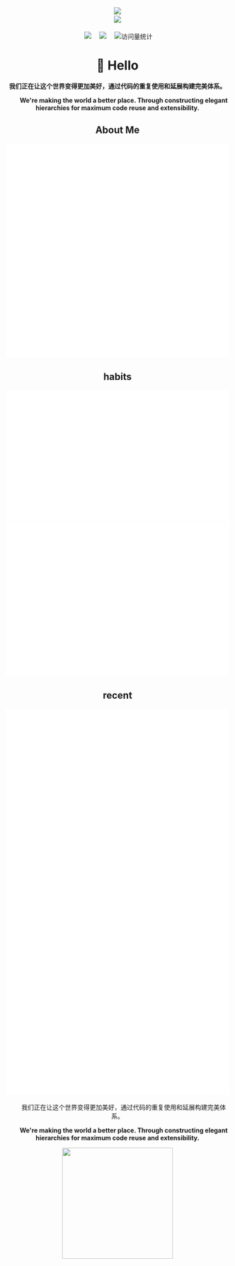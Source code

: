 <div align="center">

  <!--  动态打字效果 -->
  <div>
    <a href="https://blog.sunguoqi.com/">
      <img src="https://readme-typing-svg.demolab.com?font=Fira+Code&pause=1000&width=435&lines=print(%22Hello World%22);&center=true&size=27" />
    </a>
  </div>

  <!-- knock code pictures 敲代码的图片 -->
  <picture>
    <source media="(prefers-color-scheme: dark)" srcset="https://cdn.jsdelivr.net/gh/sun0225SUN/sun0225SUN/assets/images/coding.gif" />
    <source media="(prefers-color-scheme: light)" srcset="https://cdn.jsdelivr.net/gh/sun0225SUN/sun0225SUN/assets/images/developer.svg" height="225px" />
    <img src="https://cdn.jsdelivr.net/gh/sun0225SUN/sun0225SUN/assets/images/coding.gif" />
  </picture>

  <!-- for beauty 留个空行好看点 -->
  <div>&nbsp;</div>

  <!-- profile logo 个人资料徽标 -->
  <div>
    </a>&emsp;
    <a href="https://zhangzhiwei-zzw.github.io/"><img src="https://img.shields.io/badge/Website-博客-8c36db" /></a>&emsp;
    <a href="https://space.bilibili.com/448214169/"><img src="https://img.shields.io/badge/Bilibili-B站-ff69b4" /></a>&emsp;
    <!-- visitor -->
    <img src="https://komarev.com/ghpvc/?username=zhangzhiwei-zzw&label=Views&color=orange&style=flat" alt="访问量统计" />&emsp;

  </div>




#  🙋 Hello

**我们正在让这个世界变得更加美好，通过代码的重复使用和延展构建完美体系。**

<p>&emsp;&emsp;<strong>We're making the world a better place. Through constructing elegant hierarchies for maximum code reuse and extensibility.</strong></p>


## About Me

<picture>
  <img src="./github-metrics/base.svg" alt="Metrics">
</picture>

## habits
<picture>
  <img src="github-metrics/habits.charts.svg" alt="Metrics">
</picture>

<picture>
  <img src="github-metrics/isocalendar.fullyear.svg" alt="Metrics">
</picture>

## recent
<picture>
  <img src="github-metrics/stars.svg" alt="Metrics">
</picture>

<p>&emsp;&emsp;我们正在让这个世界变得更加美好，通过代码的重复使用和延展构建完美体系。</p>

<p>&emsp;&emsp;<strong>We're making the world a better place. Through constructing elegant hierarchies for maximum code reuse and extensibility.</strong></p>







<div align="center">

<!-- run 图片 -->
<img src="https://cdn.jsdelivr.net/gh/sun0225SUN/sun0225SUN/assets/images/man_run.png" width="250" height="250" />


</div>

</div>
